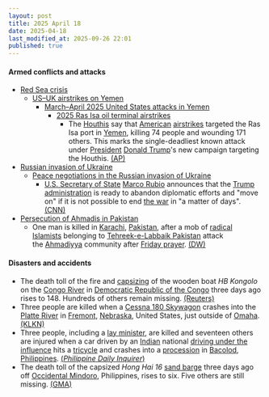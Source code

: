 ```yaml
---
layout: post
title: 2025 April 18
date: 2025-04-18
last_modified_at: 2025-09-26 22:01
published: true
---
```



#### Armed conflicts and attacks

* [Red Sea crisis](https://en.wikipedia.org/wiki/Red_Sea_crisis "Red Sea crisis")
  * [US–UK airstrikes on Yemen](https://en.wikipedia.org/wiki/US%E2%80%93UK_airstrikes_on_Yemen "US–UK airstrikes on Yemen")
    * [March–April 2025 United States attacks in Yemen](https://en.wikipedia.org/wiki/March%E2%80%93April_2025_United_States_attacks_in_Yemen "March–April 2025 United States attacks in Yemen")
      * [2025 Ras Isa oil terminal airstrikes](https://en.wikipedia.org/wiki/2025_Ras_Isa_oil_terminal_airstrikes "2025 Ras Isa oil terminal airstrikes")
        + The [Houthis](https://en.wikipedia.org/wiki/Houthis "Houthis") say that [American](https://en.wikipedia.org/wiki/United_States_Armed_Forces "United States Armed Forces") [airstrikes](https://en.wikipedia.org/wiki/Airstrike "Airstrike") targeted the Ras Isa port in [Yemen](https://en.wikipedia.org/wiki/Yemen "Yemen"), killing 74 people and wounding 171 others. This marks the single-deadliest known attack under [President](https://en.wikipedia.org/wiki/President_of_the_United_States "President of the United States") [Donald Trump](https://en.wikipedia.org/wiki/Donald_Trump "Donald Trump")'s new campaign targeting the Houthis. [(AP)](https://apnews.com/article/yemen-us-airstrikes-563f61bbd96e1f2de68373fdf76c8811)
* [Russian invasion of Ukraine](https://en.wikipedia.org/wiki/Russian_invasion_of_Ukraine "Russian invasion of Ukraine")
  * [Peace negotiations in the Russian invasion of Ukraine](https://en.wikipedia.org/wiki/Peace_negotiations_in_the_Russian_invasion_of_Ukraine "Peace negotiations in the Russian invasion of Ukraine")
    * [U.S. Secretary of State](https://en.wikipedia.org/wiki/United_States_Secretary_of_State "United States Secretary of State") [Marco Rubio](https://en.wikipedia.org/wiki/Marco_Rubio "Marco Rubio") announces that the [Trump administration](https://en.wikipedia.org/wiki/Second_presidency_of_Donald_Trump "Second presidency of Donald Trump") is ready to abandon diplomatic efforts and "move on" if it is not possible to end [the war](https://en.wikipedia.org/wiki/Russo-Ukrainian_War "Russo-Ukrainian War") in "a matter of days". [(CNN)](https://edition.cnn.com/2025/04/18/europe/rubio-russia-war-in-ukraine-us-talks-intl-hnk/index.html)
* [Persecution of Ahmadis in Pakistan](https://en.wikipedia.org/wiki/Persecution_of_Ahmadis_%28Pakistan%29 "Persecution of Ahmadis (Pakistan)")
  * One man is killed in [Karachi](https://en.wikipedia.org/wiki/Karachi "Karachi"), [Pakistan](https://en.wikipedia.org/wiki/Pakistan "Pakistan"), after a mob of [radical Islamists](https://en.wikipedia.org/wiki/Islamic_extremism "Islamic extremism") belonging to [Tehreek-e-Labbaik Pakistan](https://en.wikipedia.org/wiki/Tehreek-e-Labbaik_Pakistan "Tehreek-e-Labbaik Pakistan") attack the [Ahmadiyya](https://en.wikipedia.org/wiki/Ahmadiyya "Ahmadiyya") community after [Friday prayer](https://en.wikipedia.org/wiki/Friday_prayer "Friday prayer"). [(DW)](https://www.dw.com/en/pakistan-islamist-mob-beat-ahmadi-man-to-death-in-karachi/a-72284403)

#### Disasters and accidents

* The death toll of the fire and [capsizing](https://en.wikipedia.org/wiki/Capsizing "Capsizing") of the wooden boat *HB Kongolo* on the [Congo River](https://en.wikipedia.org/wiki/Congo_River "Congo River") in [Democratic Republic of the Congo](https://en.wikipedia.org/wiki/Democratic_Republic_of_the_Congo "Democratic Republic of the Congo") three days ago rises to 148. Hundreds of others remain missing. [(Reuters)](https://www.reuters.com/world/africa/least-148-people-die-after-boat-catches-fire-congo-sky-news-reports-2025-04-18/)
* Three people are killed when a [Cessna 180 Skywagon](https://en.wikipedia.org/wiki/Cessna_180_Skywagon "Cessna 180 Skywagon") crashes into the [Platte River](https://en.wikipedia.org/wiki/Platte_River "Platte River") in [Fremont](https://en.wikipedia.org/wiki/Fremont%2C_Nebraska "Fremont, Nebraska"), [Nebraska](https://en.wikipedia.org/wiki/Nebraska "Nebraska"), United States, just outside of [Omaha](https://en.wikipedia.org/wiki/Omaha%2C_Nebraska "Omaha, Nebraska"). [(KLKN)](https://www.klkntv.com/authorities-identify-those-killed-in-platte-river-plane-crash/)
* Three people, including a [lay minister](https://en.wikipedia.org/wiki/Lay_ministry "Lay ministry"), are killed and seventeen others are injured when a car driven by an [Indian](https://en.wikipedia.org/wiki/India "India") national [driving under the influence](https://en.wikipedia.org/wiki/Driving_under_the_influence "Driving under the influence") hits a [tricycle](https://en.wikipedia.org/wiki/Tricycle "Tricycle") and crashes into a [procession](https://en.wikipedia.org/wiki/Procession "Procession") in [Bacolod](https://en.wikipedia.org/wiki/Bacolod "Bacolod"), [Philippines](https://en.wikipedia.org/wiki/Philippines "Philippines"). [(*Philippine Daily Inquirer*)](https://newsinfo.inquirer.net/2054092/bacolod-diocese-mourns-loss-of-lives-in-good-friday-procession-crash)
* The death toll of the capsized *Hong Hai 16* [sand barge](https://en.wikipedia.org/wiki/Barge "Barge") three days ago off [Occidental Mindoro](https://en.wikipedia.org/wiki/Occidental_Mindoro "Occidental Mindoro"), Philippines, rises to six. Five others are still missing. [(GMA)](https://www.gmanetwork.com/news/topstories/regions/943189/coast-guard-recovers-2-more-bodies-from-capsized-chinese-ship/story/#goog_rewarded)

